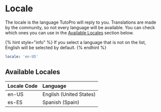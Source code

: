 # Locale

The locale is the language TutoPro will reply to you. Translations are made by the community, so not every language will be available. You can check which ones you can use in the [Available Locales](locale.md#available-locales) section below.

{% hint style="info" %}
If you select a language that is not on the list, English will be selected by default.
{% endhint %}

```yaml
locale: 'en-US'
```

## Available Locales 

| Locale Code | Language |
| :--- | :--- |
| en-US | English \(United States\) |
| es-ES | Spanish \(Spain\) |

